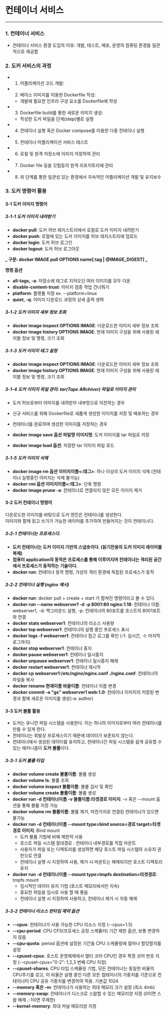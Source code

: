 # 컨테이너 서비스
---

### 1. 컨테이너 서비스


- 컨테이너 서비스 환경 도입의 이유:
개발, 테스트, 배포, 운영의 컴퓨팅 환경을 일관적으로 제공함


### 2. 도커 서비스의 과정

- 1. 어플리케이션 코드 개발:

- 2. 베이스 이미지를 이용한 Dockerfile 작성:
    - 개발에 필요한 인프라 구성 요소를 Dockerfile에 작성

- 3. Dockerfile build를 통한 새로운 이미지 생성:
    - 작성한 도커 파일을 단계(step)별로 실행

- 4. 컨테이너 실행 혹은 Docker compose를 이용한 다중 컨테이너 실행

- 5. 컨테이너 어플리케이션 서비스 테스트

- 6. 로컬 및 원격 저장소에 이미지 저장하여 관리

- 7. Docker file 등을 깃헙등의 원격 리포지토리에 관리

- 8. 위 단계를 통한 일관성 있는 환경에서 지속적인 어플리케이션 개발 및 유지보수




### 3. 도커 명령어 활용



#### 3-1 도커 이미지 명령어


##### 3-1-1 도커 이미지 내려받기

- **docker pull**: 도커 허브 레지스트리에서 로컬로 도커 이미지 내려받기
- **docker push**: 로컬에 있는 도커 이미지를 허브 레지스트리에 업로드
- **docker login**: 도커 허브 로그인
- **docker logout**: 도커 허브 로그아웃

**_ 구문: docker IMAGE pull OPTIONS name[:tag | @IMAGE_DIGEST] _**


**명령 옵션**
- **all-tags, -a**: 저장소에 태그로 지저오딘 여러 이미지를 모두 다운
- **disable-content-trust**: 이미지 검증 작업 건너뛰기
- **platform**: 플랫폼 지정  ex. --platform=linux
- **quiet, -q**: 이미지 다운로드 과정의 상세 출력 생략




##### 3-1-2 도커 이미지 세부 정보 조회



- **docker image inspect OPTIONS IMAGE**: 다운로드한 이미지 세부 정보 조회
- **docker image history OPTIONS IMAGE**: 현재 이미지 구성을 위해 사용된 레이블 정보 및 명령, 크기 조회


##### 3-1-3 도커 이미지 태그 설정

- **docker image inspect OPTIONS IMAGE**: 다운로드한 이미지 세부 정보 조회
- **docker image history OPTIONS IMAGE**: 현재 이미지 구성을 위해 사용된 레이블 정보 및 명령, 크기 조회


##### 3-1-4 도커 이미지 파일 관리: tar(Tape ARchiver) 파일로 이미지 관리

 - 도커 허브로부터 이미지를 내려받아 내부망으로 이전하는 경우
 - 신규 서비스를 위해 Dockerfile로 새롭게 생성한 이미지를 저장 및 배포하는 경우
 - 컨테이너를 완료하여 생성한 이미지를 저장하는 경우

 - **docker image save 옵션 파일명 이미지명**: 도커 이미지를 tar 파일로 저장
 - **docker image load 옵션**: 저장한 tar 이미지 파일 로드


##### 3-1-5 도커 이미지 삭제

 - **docker image rm 옵션 이미지이름<:태그>**: 하나 이상의 도커 이미지 삭제 (컨테이너 실행중인 이미지는 삭제 불가능)
 - **docker rmi 옵션 이미지이름<:태그>**: 단축 명령
 - **docker image prune -a**: 컨테이너로 연결되지 않은 모든 이미지 제거




#### 3-2 도커 컨테이너 명령어

다운로드한 이미지를 바탕으로 도커 엔진은 컨테이너를 생성한다.</br>
이미지와 함께 읽고 쓰기가 가능한 레이어를 추가하여 만들어지는 것이 컨테이너다.


##### 3-2-1 컨테이너는 프로세스다.

- **도커 컨테이너는 도커 이미지 기반의 스냅숏이다. (읽기전용의 도커 이미지 레이어를 복제)**
- **컴퓨터 application의 동작은 프로세스를 통해 이루어지며 컨테이너는 격리된 공간에서 프로세스가 동작하는 기술이다.**
- **docker run**: 컨테이너 동작 명령, 가상의 격리 환경에 독립된 프로세스가 동작

##### 3-2-2 컨테이너 실행 (nginx 예시)

- **docker run**: docker pull + create + start 가 합쳐진 명령어라고 볼 수 있다.
- **docker run --name webserver1 -d -p 8001:80 nginx:1.18**: 컨테이너 이름: webserver1, -d: 백그라운드 실행, -p: 컨테이너의 80포트를 호스트의 8001포트와 연결
- **docker stats webserver1**: 컨테이너의 리소스 사용량
- **docker top webserver1**: 컨테이너의 실행 중인 프로세스 표시
- **docker logs -f webserver1**: 컨테이너 접근 로그를 확인 (-f: 실시간, -t: 마지막로그까지)
- **docker stop webserver1**: 컨테이너 중지
- **docker pause webserver1**: 컨테이너 일시중지
- **docker unpause webserver1**: 컨테이너 일시중지 해제
- **docker restart webserver1**: 컨테이너 재시작
- **docker cp webserver1:/etc/nginx/nginx.conf ./nginx.conf**: 컨테이너의 파일을 복사
- **docker rename 현재이름 바꿀이름**: 컨테이너 이름 변경
- **docker commit -a "gs" webserver1 web:1.0**: 컨테이너 이미지의 저장된 변경과 함께 새로운 이미지를 생성(-a: author)


#### 3-3 도커 볼륨 활용

 - 도커는 유니언 파일 시스템을 사용한다. 이는 하나의 이미지로부터 여러 컨테이너를 만들 수 있게 한다.
 - 컨테이너는 휘발상 프로세스이기 때문에 데이터가 보존되지 않는다.
 - 컨테이너에서 생성된 데이터를 유지하고, 컨테이너간 파일 시스템을 쉽게 공유할 수 있는 매커니즘이 **도커 볼륨**이다.

##### 3-3-1 도커 볼륨 타입
 
 - **docker volume create 볼륨이름**: 볼륨 생성
 - **docker volume ls**: 볼륨 조회
 - **docker volume inspect 볼륨이름**: 볼륨 검사 및 확인
 - **docker volume create 볼륨이름**: 볼륨 생성
 - **docker run -d 컨테이너이름 -v 볼륨이름:타겟경로 이미지**: -v 혹은 --mount 옵션을 통해 볼륨 지정 가능
 - **docker volume rm 볼륨이름**: 볼륨 제거, 마찬가지로 연결된 컨테이너가 있으면 불가능
 - **docker run -d 컨테이너이름 --mount type=bind source=경로 target=타겟경로 이미지**: Bind mount
    - 도커 볼륨 기법에 비해 제한적 사용
    - 호스트 파일 시스템 절대경로 : 컨테이너 내부경로를 직접 마운트
    - 사용자가 파일 또는 디렉토리를 생성하면 해당 호스트 파일 시스템의 소유자 권한으로 연결
    - 컨테이너 실행 시 지정하여 사용, 제거 시 마운트는 해제되지만 호스트 디렉토리 유지
 - **docker run -d 컨테이너이름 --mount type=tmpfs destination=타겟경로**: tmpfs mount
    - 임시적인 데이터 유지 기법 (호스트 메모리에서만 지속)
    - 중요한 파일을 임시로 사용 할 때 좋음
    - 컨테이너 실행 시 지정하여 사용하고, 컨테이너 제거 시 자동 해제


##### 3-3-2 컨테이너 리소스 런타임 제약 옵션
 
 - **--cpus**: 컨테이너가 사용 가능한 CPU 리소스 지정 (--cpus=1.5)
 - **--cpu-period**: CPU CFS(프로세스 공정 스케쥴러) 기간 제한 옵션, 보통 변경하지 않음
 - **--cpu-quota**: period 옵션에 설정된 기간을 CPU 스케쥴링에 얼마나 할당할지를 설정
 - **--cpuset-cpus**: 호스트 운영체제에서 멀티 코어 CPU인 경우 특정 코어 번호 지정 (--cpuset-cpus="0-2": 1,2,3 번째 CPU 지정)
 - **--cpuset-shares**: CPU 타임 스케쥴링 기법, 모든 컨테이너는 동일한 비율의 CPU주기를 갖고, 이 비율은 실행 중인 다른 모든 컴테이너의 가중치를 기준으로 컨테이너이 CPU 공유 가중치를 변경하여 적용. 기본값 1024
 - **--memory 혹은 -m**: 컨테이너가 사용하는 최대 메모리 크기 설정 (최소 4mb)
 - **--memory-swap**: 컨테이너가 디스크로 스왑할 수 있는 메모리양 지정 (0이면 스왑 해제 ,-1이면 무제한)
 - **--kernel-memory**: 최대 커널 메모리양 지정